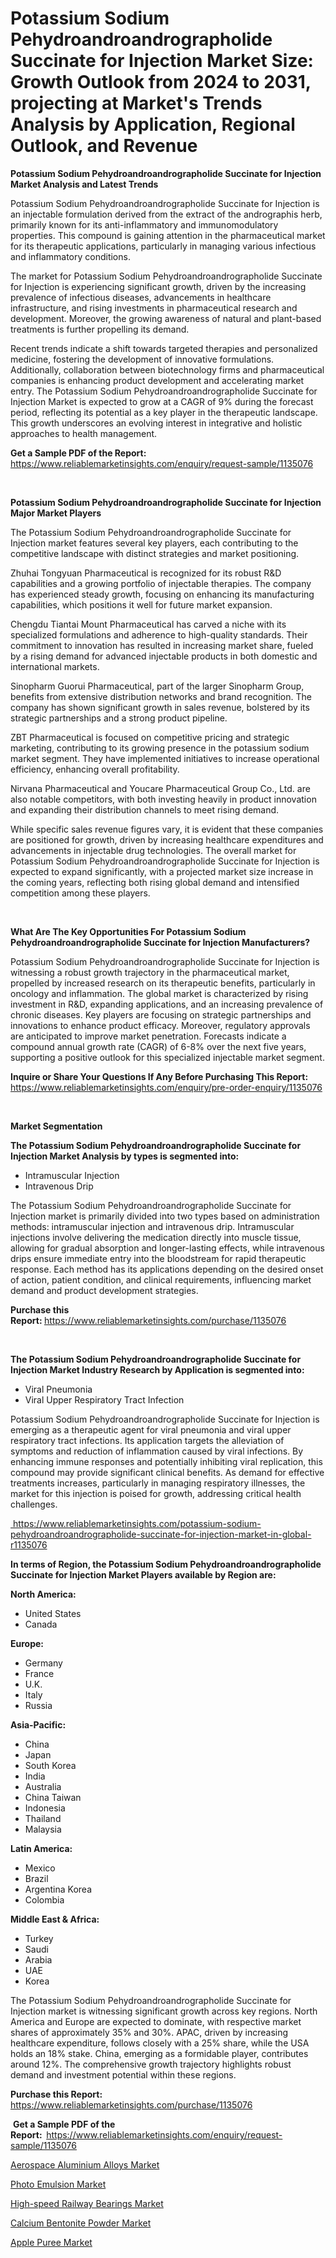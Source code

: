 <p><h1>Potassium Sodium Pehydroandroandrographolide Succinate for Injection Market Size: Growth Outlook from 2024 to 2031, projecting at Market's Trends Analysis by Application, Regional Outlook, and Revenue</h1></p><p><strong>Potassium Sodium Pehydroandroandrographolide Succinate for Injection Market Analysis and Latest Trends</strong></p>
<p><p>Potassium Sodium Pehydroandroandrographolide Succinate for Injection is an injectable formulation derived from the extract of the andrographis herb, primarily known for its anti-inflammatory and immunomodulatory properties. This compound is gaining attention in the pharmaceutical market for its therapeutic applications, particularly in managing various infectious and inflammatory conditions.</p><p>The market for Potassium Sodium Pehydroandroandrographolide Succinate for Injection is experiencing significant growth, driven by the increasing prevalence of infectious diseases, advancements in healthcare infrastructure, and rising investments in pharmaceutical research and development. Moreover, the growing awareness of natural and plant-based treatments is further propelling its demand.</p><p>Recent trends indicate a shift towards targeted therapies and personalized medicine, fostering the development of innovative formulations. Additionally, collaboration between biotechnology firms and pharmaceutical companies is enhancing product development and accelerating market entry. The Potassium Sodium Pehydroandroandrographolide Succinate for Injection Market is expected to grow at a CAGR of 9% during the forecast period, reflecting its potential as a key player in the therapeutic landscape. This growth underscores an evolving interest in integrative and holistic approaches to health management.</p></p>
<p><strong>Get a Sample PDF of the Report:&nbsp;</strong> <a href="https://www.reliablemarketinsights.com/enquiry/request-sample/1135076?utm_campaign=1464&utm_medium=2&utm_source=Github&utm_content=ia&utm_term=09102024&utm_id=potassium-sodium-pehydroandroandrographolide-succinate-for-injection">https://www.reliablemarketinsights.com/enquiry/request-sample/1135076</a></p>
<p>&nbsp;</p>
<p><strong>Potassium Sodium Pehydroandroandrographolide Succinate for Injection Major Market Players</strong></p>
<p><p>The Potassium Sodium Pehydroandroandrographolide Succinate for Injection market features several key players, each contributing to the competitive landscape with distinct strategies and market positioning.</p><p>Zhuhai Tongyuan Pharmaceutical is recognized for its robust R&D capabilities and a growing portfolio of injectable therapies. The company has experienced steady growth, focusing on enhancing its manufacturing capabilities, which positions it well for future market expansion.</p><p>Chengdu Tiantai Mount Pharmaceutical has carved a niche with its specialized formulations and adherence to high-quality standards. Their commitment to innovation has resulted in increasing market share, fueled by a rising demand for advanced injectable products in both domestic and international markets.</p><p>Sinopharm Guorui Pharmaceutical, part of the larger Sinopharm Group, benefits from extensive distribution networks and brand recognition. The company has shown significant growth in sales revenue, bolstered by its strategic partnerships and a strong product pipeline.</p><p>ZBT Pharmaceutical is focused on competitive pricing and strategic marketing, contributing to its growing presence in the potassium sodium market segment. They have implemented initiatives to increase operational efficiency, enhancing overall profitability.</p><p>Nirvana Pharmaceutical and Youcare Pharmaceutical Group Co., Ltd. are also notable competitors, with both investing heavily in product innovation and expanding their distribution channels to meet rising demand.</p><p>While specific sales revenue figures vary, it is evident that these companies are positioned for growth, driven by increasing healthcare expenditures and advancements in injectable drug technologies. The overall market for Potassium Sodium Pehydroandroandrographolide Succinate for Injection is expected to expand significantly, with a projected market size increase in the coming years, reflecting both rising global demand and intensified competition among these players.</p></p>
<p>&nbsp;</p>
<p><strong>What Are The Key Opportunities For Potassium Sodium Pehydroandroandrographolide Succinate for Injection Manufacturers?</strong></p>
<p><p>Potassium Sodium Pehydroandroandrographolide Succinate for Injection is witnessing a robust growth trajectory in the pharmaceutical market, propelled by increased research on its therapeutic benefits, particularly in oncology and inflammation. The global market is characterized by rising investment in R&D, expanding applications, and an increasing prevalence of chronic diseases. Key players are focusing on strategic partnerships and innovations to enhance product efficacy. Moreover, regulatory approvals are anticipated to improve market penetration. Forecasts indicate a compound annual growth rate (CAGR) of 6-8% over the next five years, supporting a positive outlook for this specialized injectable market segment.</p></p>
<p><strong>Inquire or Share Your Questions If Any Before Purchasing This Report:</strong> <a href="https://www.reliablemarketinsights.com/enquiry/pre-order-enquiry/1135076?utm_campaign=1464&utm_medium=2&utm_source=Github&utm_content=ia&utm_term=09102024&utm_id=potassium-sodium-pehydroandroandrographolide-succinate-for-injection">https://www.reliablemarketinsights.com/enquiry/pre-order-enquiry/1135076</a></p>
<p>&nbsp;</p>
<p><strong>Market Segmentation</strong></p>
<p><strong>The Potassium Sodium Pehydroandroandrographolide Succinate for Injection Market Analysis by types is segmented into:</strong></p>
<p><ul><li>Intramuscular Injection</li><li>Intravenous Drip</li></ul></p>
<p><p>The Potassium Sodium Pehydroandroandrographolide Succinate for Injection market is primarily divided into two types based on administration methods: intramuscular injection and intravenous drip. Intramuscular injections involve delivering the medication directly into muscle tissue, allowing for gradual absorption and longer-lasting effects, while intravenous drips ensure immediate entry into the bloodstream for rapid therapeutic response. Each method has its applications depending on the desired onset of action, patient condition, and clinical requirements, influencing market demand and product development strategies.</p></p>
<p><strong>Purchase this Report:&nbsp;</strong><a href="https://www.reliablemarketinsights.com/purchase/1135076?utm_campaign=1464&utm_medium=2&utm_source=Github&utm_content=ia&utm_term=09102024&utm_id=potassium-sodium-pehydroandroandrographolide-succinate-for-injection">https://www.reliablemarketinsights.com/purchase/1135076</a></p>
<p>&nbsp;</p>
<p><strong>The Potassium Sodium Pehydroandroandrographolide Succinate for Injection Market Industry Research by Application is segmented into:</strong></p>
<p><ul><li>Viral Pneumonia</li><li>Viral Upper Respiratory Tract Infection</li></ul></p>
<p><p>Potassium Sodium Pehydroandroandrographolide Succinate for Injection is emerging as a therapeutic agent for viral pneumonia and viral upper respiratory tract infections. Its application targets the alleviation of symptoms and reduction of inflammation caused by viral infections. By enhancing immune responses and potentially inhibiting viral replication, this compound may provide significant clinical benefits. As demand for effective treatments increases, particularly in managing respiratory illnesses, the market for this injection is poised for growth, addressing critical health challenges.</p></p>
<p><a href="https://www.reliablemarketinsights.com/potassium-sodium-pehydroandroandrographolide-succinate-for-injection-market-in-global-r1135076?utm_campaign=1464&utm_medium=2&utm_source=Github&utm_content=ia&utm_term=09102024&utm_id=potassium-sodium-pehydroandroandrographolide-succinate-for-injection">&nbsp;https://www.reliablemarketinsights.com/potassium-sodium-pehydroandroandrographolide-succinate-for-injection-market-in-global-r1135076</a></p>
<p><strong>In terms of Region, the Potassium Sodium Pehydroandroandrographolide Succinate for Injection Market Players available by Region are:</strong></p>
<p>
    <p> <strong> North America: </strong>
        <ul>
            <li>United States</li>
            <li>Canada</li>
        </ul>
        </p> 
    <p> <strong> Europe: </strong>
        <ul>
            <li>Germany</li>
            <li>France</li>
            <li>U.K.</li>
            <li>Italy</li>
            <li>Russia</li>
        </ul>
        </p> 
    <p> <strong> Asia-Pacific: </strong>
        <ul>
            <li>China</li>
            <li>Japan</li>
            <li>South Korea</li>
            <li>India</li>
            <li>Australia</li>
            <li>China Taiwan</li>
            <li>Indonesia</li>
            <li>Thailand</li>
            <li>Malaysia</li>
        </ul>
        </p> 
    <p> <strong> Latin America: </strong>
        <ul>
            <li>Mexico</li>
            <li>Brazil</li>
            <li>Argentina Korea</li>
            <li>Colombia</li>
        </ul>
        </p> 
    <p> <strong> Middle East & Africa: </strong>
        <ul>
            <li>Turkey</li>
            <li>Saudi</li>
            <li>Arabia</li>
            <li>UAE</li>
            <li>Korea</li>
        </ul>
    </p>
    </p>
<p><p>The Potassium Sodium Pehydroandroandrographolide Succinate for Injection market is witnessing significant growth across key regions. North America and Europe are expected to dominate, with respective market shares of approximately 35% and 30%. APAC, driven by increasing healthcare expenditure, follows closely with a 25% share, while the USA holds an 18% stake. China, emerging as a formidable player, contributes around 12%. The comprehensive growth trajectory highlights robust demand and investment potential within these regions.</p></p>
<p><strong>Purchase this Report: </strong><a href="https://www.reliablemarketinsights.com/purchase/1135076?utm_campaign=1464&utm_medium=2&utm_source=Github&utm_content=ia&utm_term=09102024&utm_id=potassium-sodium-pehydroandroandrographolide-succinate-for-injection">https://www.reliablemarketinsights.com/purchase/1135076</a></p>
<p>&nbsp;<strong>Get a Sample PDF of the Report:&nbsp;&nbsp;</strong><a href="https://www.reliablemarketinsights.com/enquiry/request-sample/1135076?utm_campaign=1464&utm_medium=2&utm_source=Github&utm_content=ia&utm_term=09102024&utm_id=potassium-sodium-pehydroandroandrographolide-succinate-for-injection">https://www.reliablemarketinsights.com/enquiry/request-sample/1135076</a></p>
<p><strong></strong></p>
<p><p><a href="https://www.linkedin.com/pulse/aerospace-aluminium-alloys-market-refracting-trends-consumer-sifif?utm_campaign=1464&utm_medium=2&utm_source=Github&utm_content=ia&utm_term=09102024&utm_id=potassium-sodium-pehydroandroandrographolide-succinate-for-injection">Aerospace Aluminium Alloys Market</a></p><p><a href="https://www.linkedin.com/pulse/photo-emulsion-sector-surge-121-growth-roadmap-2031-petal-research-wvxvf?utm_campaign=1464&utm_medium=2&utm_source=Github&utm_content=ia&utm_term=09102024&utm_id=potassium-sodium-pehydroandroandrographolide-succinate-for-injection">Photo Emulsion Market</a></p><p><a href="https://github.com/rahu1506/Market-Research-Report-List-6/blob/main/high-speed-railway-bearings-market.md?utm_campaign=1464&utm_medium=2&utm_source=Github&utm_content=ia&utm_term=09102024&utm_id=potassium-sodium-pehydroandroandrographolide-succinate-for-injection">High-speed Railway Bearings Market</a></p><p><a href="https://www.linkedin.com/pulse/calcium-bentonite-powder-market-consolidation-impact-structure-mnopf?utm_campaign=1464&utm_medium=2&utm_source=Github&utm_content=ia&utm_term=09102024&utm_id=potassium-sodium-pehydroandroandrographolide-succinate-for-injection">Calcium Bentonite Powder Market</a></p><p><a href="https://issuu.com/reportprime-2/docs/apple-puree-market-size-2030.pptx_9463899d9f4fa6?utm_campaign=1464&utm_medium=2&utm_source=Github&utm_content=ia&utm_term=09102024&utm_id=potassium-sodium-pehydroandroandrographolide-succinate-for-injection">Apple Puree Market</a></p></p>